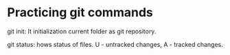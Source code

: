 #  Practicing git commands 

git init: It initialization current folder as git repository.

git status: hows status of files. U - untracked changes, A - tracked changes.